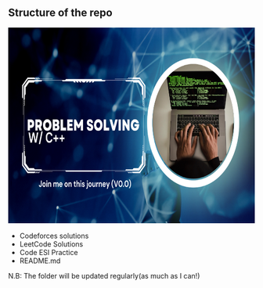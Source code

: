 ## Structure of the repo

<img src="assets\readmepic.png" alt="picture to start your PS journey" title="pic in readme" width="100%" height = "400">

- Codeforces solutions
- LeetCode Solutions
- Code ESI Practice
- README.md

N.B: The folder will be updated regularly(as much as I can!)
